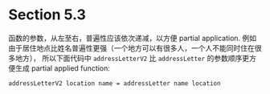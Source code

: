 # Section 5.3

函数的参数，从左至右，普遍性应该依次递减，以方便 partial application.
例如由于居住地点比姓名普遍性更强（一个地方可以有很多人，一个人不能同时住在很多地方），
所以下面代码中 `addressLetterV2` 比 `addressLetter` 的参数顺序更方便生成
partial applied function:

```
addressLetterV2 location name = addressLetter name location
```
